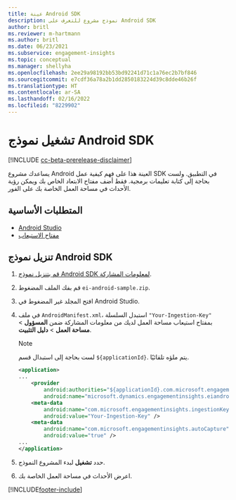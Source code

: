 ```yaml
---
title: عينة Android SDK
description: نموذج مشروع للتعرف على Android SDK
author: britl
ms.reviewer: m-hartmann
ms.author: britl
ms.date: 06/23/2021
ms.subservice: engagement-insights
ms.topic: conceptual
ms.manager: shellyha
ms.openlocfilehash: 2ee29a98192bb53bd92241d71c1a76ec2b7bf846
ms.sourcegitcommit: e7cdf36a78a2b1dd2850183224d39c8dde46b26f
ms.translationtype: HT
ms.contentlocale: ar-SA
ms.lasthandoff: 02/16/2022
ms.locfileid: "8229902"
---
```

# <a name="run-the-android-sdk-sample"></a>تشغيل نموذج Android SDK

[!INCLUDE [cc-beta-prerelease-disclaimer](includes/cc-beta-prerelease-disclaimer.md)]

يساعدك مشروع Android العينة هذا على فهم كيفية عمل SDK في التطبيق. ولست بحاجة إلى كتابة تعليمات برمجية. فقط أضف مفتاح الابتعاد الخاص بك ويمكن رؤية الأحداث في مساحة العمل الخاصة بك على الفور.

## <a name="prerequisites"></a>المتطلبات الأساسية

- [Android Studio](https://developer.android.com/studio)
- [مفتاح الاستيعاب](get-started-android.md)

## <a name="download-the-android-sdk-sample"></a>تنزيل نموذج Android SDK

1. [قم بتنزيل نموذج Android SDK لمعلومات المشاركة](https://download.pi.dynamics.com/sdk/EI-SDKs/ei-android-sample.zip).
1. قم بفك الملف المضغوط `ei-android-sample.zip`.
1. افتح المجلد غير المضغوط في Android Studio.
1. في ملف `AndroidManifest.xml`، استبدل السلسلة `"Your-Ingestion-Key"` بمفتاح استيعاب مساحة العمل لديك من معلومات المشاركة ضمن **المسؤول** > **مساحة العمل** > **دليل التثبيت**. 

   > [!NOTE]
   > لست بحاجة إلى استبدال قسم `${applicationId}`. يتم ملؤه تلقائيًا.

   ```xml
   <application>
   ...
       <provider
           android:authorities="${applicationId}.com.microsoft.engagementinsights.eiandroidsdk.AnalyticsContentProvider"
           android:name="microsoft.dynamics.engagementinsights.eiandroidsdk.AnalyticsContentProvider" />
       <meta-data
           android:name="com.microsoft.engagementinsights.ingestionKey"
           android:value="Your-Ingestion-Key" />
       <meta-data
           android:name="com.microsoft.engagementinsights.autoCapture"
           android:value="true" />
   ...
   </application>
   ```

1. حدد **تشغيل** لبدء المشروع النموذج.
1. اعرض الأحداث في مساحة العمل الخاصة بك.


[!INCLUDE[footer-include](../includes/footer-banner.md)]
